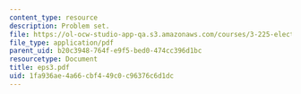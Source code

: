 ```yaml
---
content_type: resource
description: Problem set.
file: https://ol-ocw-studio-app-qa.s3.amazonaws.com/courses/3-225-electronic-and-mechanical-properties-of-materials-fall-2007/1fa936ae4a66cbf449c0c96376c6d1dc_eps3.pdf
file_type: application/pdf
parent_uid: b20c3948-764f-e9f5-bed0-474cc396d1bc
resourcetype: Document
title: eps3.pdf
uid: 1fa936ae-4a66-cbf4-49c0-c96376c6d1dc
---
```

